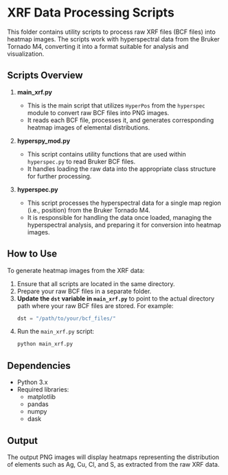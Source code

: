 # XRF Data Processing Scripts

This folder contains utility scripts to process raw XRF files (BCF files) into heatmap images. The scripts work with hyperspectral data from the Bruker Tornado M4, converting it into a format suitable for analysis and visualization.

## Scripts Overview

1. **main_xrf.py**
   - This is the main script that utilizes `HyperPos` from the `hyperspec` module to convert raw BCF files into PNG images.
   - It reads each BCF file, processes it, and generates corresponding heatmap images of elemental distributions.
   
2. **hyperspy_mod.py**
   - This script contains utility functions that are used within `hyperspec.py` to read Bruker BCF files.
   - It handles loading the raw data into the appropriate class structure for further processing.

3. **hyperspec.py**
   - This script processes the hyperspectral data for a single map region (i.e., position) from the Bruker Tornado M4.
   - It is responsible for handling the data once loaded, managing the hyperspectral analysis, and preparing it for conversion into heatmap images.

## How to Use

To generate heatmap images from the XRF data:

1. Ensure that all scripts are located in the same directory.
2. Prepare your raw BCF files in a separate folder.
3. **Update the `dst` variable in `main_xrf.py`** to point to the actual directory path where your raw BCF files are stored. For example:
   ```python
   dst = "/path/to/your/bcf_files/"
   ```
4. Run the `main_xrf.py` script:
   ```bash
   python main_xrf.py
   ```

## Dependencies
   - Python 3.x
   - Required libraries:
      - matplotlib
      - pandas
      - numpy
      - dask

## Output
The output PNG images will display heatmaps representing the distribution of elements such as Ag, Cu, Cl, and S, as extracted from the raw XRF data.
